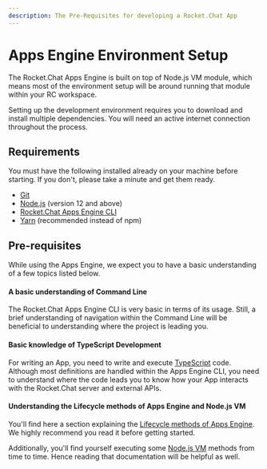 ```yaml
---
description: The Pre-Requisites for developing a Rocket.Chat App
---
```


# Apps Engine Environment Setup

The Rocket.Chat Apps Engine is built on top of Node.js VM module, which means most of the environment setup will be around running that module within your RC workspace.

Setting up the development environment requires you to download and install multiple dependencies. You will need an active internet connection throughout the process.

## Requirements

You must have the following installed already on your machine before starting. If you don't, please take a minute and get them ready.&#x20;

* [Git](http://git-scm.com/book/en/v2/Getting-Started-Installing-Git)
* [Node.js](https://nodejs.org) (version 12 and above)
* [Rocket.Chat Apps Engine CLI](../rocket.chat-app/rocket.chat-app-engine-cli.md#installation)
* [Yarn](http://yarnpkg.com/)  (recommended instead of npm)

## Pre-requisites

While using the Apps Engine, we expect you to have a basic understanding of a few topics listed below.

#### A basic understanding of Command Line

The Rocket.Chat Apps Engine CLI is very basic in terms of its usage. Still, a brief understanding of navigation within the Command Line will be beneficial to understanding where the project is leading you.

#### Basic knowledge of TypeScript Development

For writing an App, you need to write and execute [TypeScript](https://www.typescriptlang.org/) code. Although most definitions are handled within the Apps Engine CLI, you need to understand where the code leads you to know how your App interacts with the Rocket.Chat server and external APIs.

#### Understanding the Lifecycle methods of Apps Engine and Node.js VM

You'll find here a section explaining the [Lifecycle methods of Apps Engine](../fundamentals-of-apps/app-lifecycle.md#introduction). We highly recommend you read it before getting started.&#x20;

Additionally, you'll find yourself executing some [Node.js VM](https://nodejs.org/api/vm.html) methods from time to time. Hence reading that documentation will be helpful as well.

